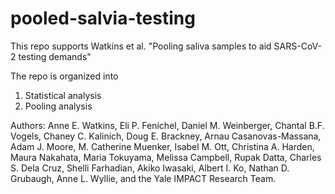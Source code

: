 # pooled-salvia-testing
This repo supports Watkins et al. "Pooling saliva samples to aid SARS-CoV-2 testing demands"

The repo is organized into 
1. Statistical analysis
2. Pooling analysis



Authors: Anne E. Watkins, Eli P. Fenichel, Daniel M. Weinberger, Chantal B.F. Vogels, Chaney C. Kalinich, Doug E. Brackney, Arnau Casanovas-Massana, Adam J. Moore, M. Catherine Muenker, Isabel M. Ott, Christina A. Harden, Maura Nakahata, Maria Tokuyama, Melissa Campbell, Rupak Datta, Charles S. Dela Cruz, Shelli Farhadian, Akiko Iwasaki, Albert I. Ko, Nathan D. Grubaugh, Anne L. Wyllie, and the Yale IMPACT Research Team.
